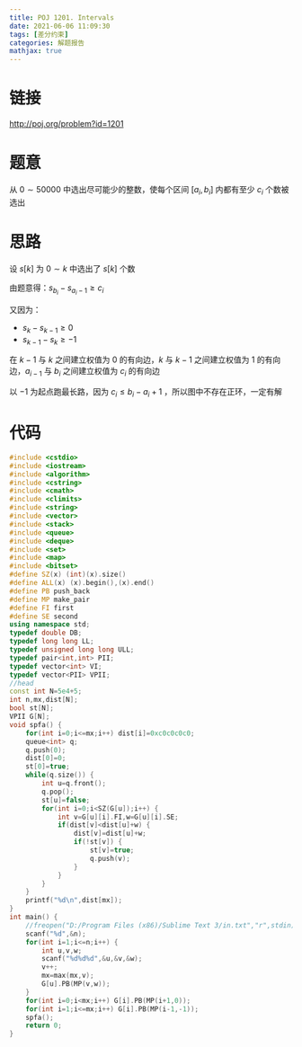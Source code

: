 ```yaml
---
title: POJ 1201. Intervals
date: 2021-06-06 11:09:30
tags: [差分约束]
categories: 解题报告
mathjax: true
---
```


# 链接

<http://poj.org/problem?id=1201>

# 题意

从 $0\sim 50000$ 中选出尽可能少的整数，使每个区间 $[a_i,b_i]$ 内都有至少 $c_i$ 个数被选出

<!--more-->

# 思路

设 $s[k]$ 为 $0\sim k$ 中选出了 $s[k]$ 个数

由题意得：$s_{b_i}-s_{a_i-1}\ge c_i$

又因为：

- $s_k-s_{k-1}\ge 0$
- $s_{k-1}-s_k\ge -1$

在 $k-1$ 与 $k$ 之间建立权值为 $0$ 的有向边，$k$ 与 $k-1$ 之间建立权值为 $1$ 的有向边，$a_{i-1}$ 与 $b_{i}$ 之间建立权值为 $c_i$ 的有向边

以 $-1$ 为起点跑最长路，因为 $c_i\le b_i-a_i+1$ ，所以图中不存在正环，一定有解

# 代码

```cpp
#include <cstdio>
#include <iostream>
#include <algorithm>
#include <cstring>
#include <cmath>
#include <climits>
#include <string>
#include <vector>
#include <stack>
#include <queue>
#include <deque>
#include <set>
#include <map>
#include <bitset>
#define SZ(x) (int)(x).size()
#define ALL(x) (x).begin(),(x).end()
#define PB push_back
#define MP make_pair
#define FI first
#define SE second
using namespace std;
typedef double DB;
typedef long long LL;
typedef unsigned long long ULL;
typedef pair<int,int> PII;
typedef vector<int> VI;
typedef vector<PII> VPII;
//head
const int N=5e4+5;
int n,mx,dist[N];
bool st[N];
VPII G[N];
void spfa() {
    for(int i=0;i<=mx;i++) dist[i]=0xc0c0c0c0;
    queue<int> q;
    q.push(0);
    dist[0]=0;
    st[0]=true;
    while(q.size()) {
        int u=q.front();
        q.pop();
        st[u]=false;
        for(int i=0;i<SZ(G[u]);i++) {
            int v=G[u][i].FI,w=G[u][i].SE;
            if(dist[v]<dist[u]+w) {
                dist[v]=dist[u]+w;
                if(!st[v]) {
                    st[v]=true;
                    q.push(v);
                }
            }
        }
    }
    printf("%d\n",dist[mx]);
}
int main() {
    //freopen("D:/Program Files (x86)/Sublime Text 3/in.txt","r",stdin);
    scanf("%d",&n);
    for(int i=1;i<=n;i++) {
        int u,v,w;
        scanf("%d%d%d",&u,&v,&w);
        v++;
        mx=max(mx,v);
        G[u].PB(MP(v,w));
    }
    for(int i=0;i<mx;i++) G[i].PB(MP(i+1,0));
    for(int i=1;i<=mx;i++) G[i].PB(MP(i-1,-1));
    spfa();
    return 0;
}
```